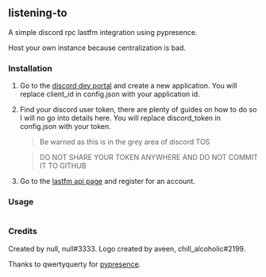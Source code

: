 ## listening-to
A simple discord rpc lastfm integration using pypresence.

Host your own instance because centralization is bad.


### Installation
1. Go to the [discord dev portal](https://discord.com/developers/) and create a new application. You will replace client_id in config.json with your application id.
2. Find your discord user token, there are plenty of guides on how to do so I will no go into details here. You will replace discord_token in config.json with your token.
    > Be warned as this is in the grey area of discord TOS
    
    
    > DO NOT SHARE YOUR TOKEN ANYWHERE AND DO NOT COMMIT IT TO GITHUB
3. Go to the [lastfm api page](https://www.last.fm/api) and register for an account.



### Usage

```

```


### Credits
Created by null, null#3333.
Logo created by aveen, chill_alcoholic#2199.

Thanks to qwertyquerty for [pypresence](https://github.com/qwertyquerty/pypresence).
